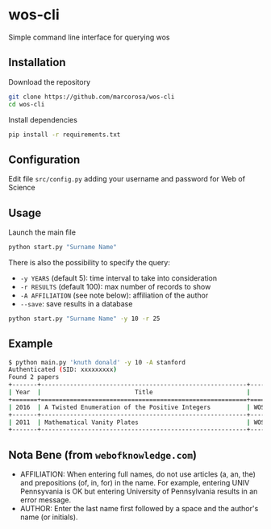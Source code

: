 # wos-cli
Simple command line interface for querying wos

## Installation
Download the repository
```bash
git clone https://github.com/marcorosa/wos-cli
cd wos-cli
```
Install dependencies
```bash
pip install -r requirements.txt
```

## Configuration
Edit file `src/config.py` adding your username and password for Web of Science

## Usage
Launch the main file
```bash
python start.py "Surname Name"
```
There is also the possibility to specify the query:
* `-y YEARS` (default 5): time interval to take into consideration
* `-r RESULTS` (default 100): max number of records to show
* `-A AFFILIATION` (see note below): affiliation of the author
* `--save`: save results in a database
```bash
python start.py "Surname Name" -y 10 -r 25
```

## Example
```bash
$ python main.py 'knuth donald' -y 10 -A stanford
Authenticated (SID: xxxxxxxxx)
Found 2 papers
+-------+---------------------------------------------------------+----------------------+
| Year  |                          Title                          |        ID WOS        |
+=======+=========================================================+======================+
| 2016  | A Twisted Enumeration of the Positive Integers          | WOS:000370069600012  |
+-------+---------------------------------------------------------+----------------------+
| 2011  | Mathematical Vanity Plates                              | WOS:000287850200007  |
+-------+---------------------------------------------------------+----------------------+
```

## Nota Bene (from `webofknowledge.com`)
- AFFILIATION:
  When entering full names, do not use articles (a, an, the) and prepositions
  (of, in, for) in the name. For example, entering UNIV Pennsyvania is OK but
  entering University of Pennsylvania results in an error message.
- AUTHOR:
  Enter the last name first followed by a space and the author's name (or
  initials).
